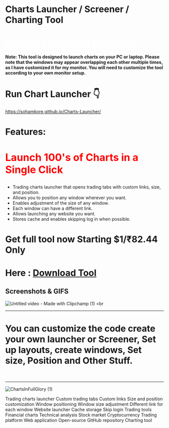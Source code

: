 # Charts Launcher / Screener / Charting Tool

# <a style="color:white !important;" href="https://sohamkore.github.io/Charts-Launcher/">Preview / Run Chart Launcher:</a>
<b>Note: This tool is designed to launch charts on your PC or laptop. Please note that the windows may appear overlapping each other multiple times, as I have customized it for my monitor. You will need to customize the tool according to your own monitor setup.</b>
# Run Chart Launcher 👇
https://sohamkore.github.io/Charts-Launcher/

# Features:

<h2 style="color:red;font-size:xx-large;">Launch 100's of Charts in a Single Click </h2>

 - Trading charts launcher that opens trading tabs with custom links, size, and position.
 - Allows you to position any window wherever you want.
 - Enables adjustment of the size of any window.
 - Each window can have a different link.
 - Allows launching any website you want.
 - Stores cache and enables skipping log in when possible.

# Get full tool now Starting $1/₹82.44 Only
# Here : <a href="https://bravebooks.sell.app/product/charts-launcher-tool?info=faq">Download Tool</a>

 ## Screenshots & GIFS
 ![Untitled video - Made with Clipchamp (1)](https://github.com/SohamKore/Charts-Launcher/assets/119067189/18e88100-064b-4f9a-82c7-1c532e885abb)
 <br<hr>
 # You can customize the code create your own launcher or Screener, Set up layouts, create windows, Set size, Position and Other Stuff.
 <br><hr>

![ChartsInFullGlory (1)](https://github.com/SohamKore/Charts-Launcher/assets/119067189/cd1c4652-381d-42d3-86aa-f6fc4572da27)













Trading charts launcher
Custom trading tabs
Custom links
Size and position customization
Window positioning
Window size adjustment
Different link for each window
Website launcher
Cache storage
Skip login
Trading tools
Financial charts
Technical analysis
Stock market
Cryptocurrency
Trading platform
Web application
Open-source
GitHub repository
Charting tool


